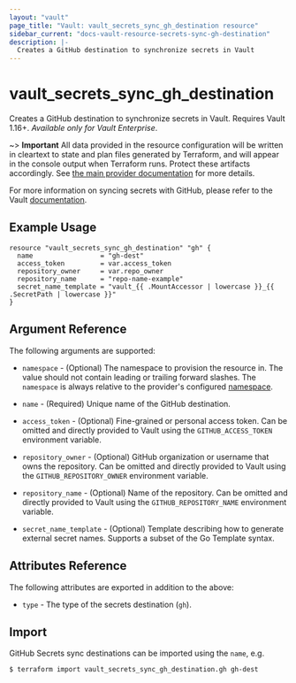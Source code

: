 ```yaml
---
layout: "vault"
page_title: "Vault: vault_secrets_sync_gh_destination resource"
sidebar_current: "docs-vault-resource-secrets-sync-gh-destination"
description: |-
  Creates a GitHub destination to synchronize secrets in Vault
---
```


# vault\_secrets\_sync\_gh\_destination

Creates a GitHub destination to synchronize secrets in Vault. Requires Vault 1.16+.
*Available only for Vault Enterprise*.

~> **Important** All data provided in the resource configuration will be
written in cleartext to state and plan files generated by Terraform, and
will appear in the console output when Terraform runs. Protect these
artifacts accordingly. See
[the main provider documentation](../index.html)
for more details.

For more information on syncing secrets with GitHub, please refer to the Vault
[documentation](https://developer.hashicorp.com/vault/docs/sync/github).

## Example Usage

```hcl
resource "vault_secrets_sync_gh_destination" "gh" {
  name                 = "gh-dest"
  access_token         = var.access_token
  repository_owner     = var.repo_owner
  repository_name      = "repo-name-example"
  secret_name_template = "vault_{{ .MountAccessor | lowercase }}_{{ .SecretPath | lowercase }}"
}
```

## Argument Reference

The following arguments are supported:

* `namespace` - (Optional) The namespace to provision the resource in.
  The value should not contain leading or trailing forward slashes.
  The `namespace` is always relative to the provider's configured [namespace](/docs/providers/vault#namespace).

* `name` - (Required) Unique name of the GitHub destination.

* `access_token` - (Optional) Fine-grained or personal access token.
  Can be omitted and directly provided to Vault using the `GITHUB_ACCESS_TOKEN` environment
  variable.

* `repository_owner` - (Optional) GitHub organization or username that owns the repository.
  Can be omitted and directly provided to Vault using the `GITHUB_REPOSITORY_OWNER` environment
  variable.

* `repository_name` - (Optional) Name of the repository.
  Can be omitted and directly provided to Vault using the `GITHUB_REPOSITORY_NAME` environment
  variable.

* `secret_name_template` - (Optional) Template describing how to generate external secret names.
  Supports a subset of the Go Template syntax.

## Attributes Reference

The following attributes are exported in addition to the above:

* `type` - The type of the secrets destination (`gh`).

## Import

GitHub Secrets sync destinations can be imported using the `name`, e.g.

```
$ terraform import vault_secrets_sync_gh_destination.gh gh-dest
```
